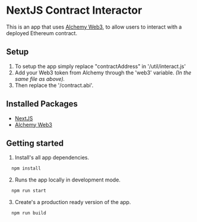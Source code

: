 # NextJS Contract Interactor

This is an app that uses [Alchemy Web3](https://docs.alchemy.com/alchemy/documentation/alchemy-web3), to allow users to interact with a deployed Ethereum contract.

## Setup

1. To setup the app simply replace "contractAddress" in '/util/interact.js'
2. Add your Web3 token from Alchemy through the 'web3' variable. *(In the same file as above).*
3. Then replace the '/contract.abi'.

## Installed Packages

* [NextJS](https://nextjs.org/)
* [Alchemy Web3](https://docs.alchemy.com/alchemy/documentation/alchemy-web3)

## Getting started

1. Install's all app dependencies.
```sh
  npm install
```

2. Runs the app locally in development mode.
```sh
  npm run start
```

3. Create's a production ready version of the app.
```sh
  npm run build
```
